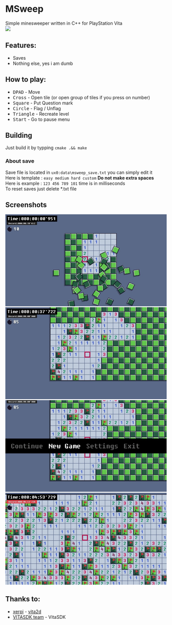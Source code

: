 # MSweep
Simple minesweeper written in C++ for PlayStation Vita<br>
[<img src="https://img.shields.io/badge/release-v1.0-blue.svg">](https://github.com/Creckeryop/MSweep/releases)
## Features:
* Saves
* Nothing else, yes i am dumb
## How to play:
* <kbd>DPAD</kbd> - Move
* <kbd>Cross</kbd> - Open tile (or open group of tiles if you press on number)
* <kbd>Square</kbd> - Put Question mark
* <kbd>Circle</kbd> - Flag / Unflag
* <kbd>Triangle</kbd> - Recreate level
* <kbd>Start</kbd> - Go to pause menu
## Building
Just build it by typping `cmake .&& make`
### About save
Save file is located in `ux0:data\msweep_save.txt` you can simply edit it<br>
Here is template : `easy medium hard custom` <b>Do not make extra spaces</b><br>
Here is example : `123 456 789 101` time is in milliseconds<br>
To reset saves just delete *.txt file
## Screenshots
<img src="screenshots/1.jpg"><br>
<img src="screenshots/2.jpg"><br>
<img src="screenshots/3.jpg"><br>
<img src="screenshots/4.jpg"><br>
## Thanks to:
* [xerpi](https://github.com/xerpi/) - [vita2d](https://github.com/xerpi/libvita2d)<br>
* [VITASDK team](https://github.com/vitasdk) - VitaSDK
